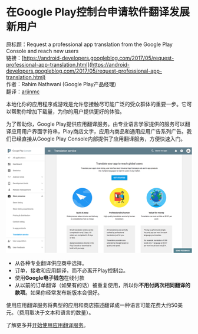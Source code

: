 # 在Google Play控制台申请软件翻译发展新用户

原标题：Request a professional app translation from the Google Play Console and reach new users  
链接：[https://android-developers.googleblog.com/2017/05/request-professional-app-translation.html](https://android-developers.googleblog.com/2017/05/request-professional-app-translation.html)  
作者：Rahim Nathwani (Google Play产品经理)  
翻译：[arjinmc](https://github.com/arjinmc)  

本地化你的应用程序或游戏是允许您接触尽可能广泛的受众群体的重要一步。它可以帮助你增加下载量，为你的用户提供更好的体验。

为了帮助你，Google Play提供应用翻译服务。由专业语言学家提供的服务可以翻译应用用户界面字符串，Play商店文字，应用内商品和通用应用广告系列广告。我们已经直接从Google Play Console内部提供了应用翻译服务，方便快速入门。 

![img](../images/2017.5.24.png)  

* 从各种专业翻译供应商中选择。
* 订单，接收和应用翻译，而不必离开Play控制台。
* 使用<b>Google电子钱包</b>在线付款
* 从以前的订单翻译（如果有的话）被重复使用，所以你<b>不用付两次相同翻译的款项</b>。如果你经常发布新版本会很好。

使用应用翻译服务将典型的应用和商店描述翻译成一种语言可能花费大约50美元。（费用取决于文本和语言的数量）。

了解更多并[开始使用应用翻译服务](https://support.google.com/l10n/#topic=6307483)。
